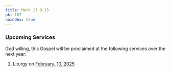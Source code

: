 ```yaml
---
title: Mark 13.9-13
pk: 187
noindex: true
---
```


### Upcoming Services

God willing, this Gospel will be proclaimed at the following services over the next year:


1. Liturgy on [February, 10, 2025](https://orthocal.info/readings/gregorian/2025/02/10/)

